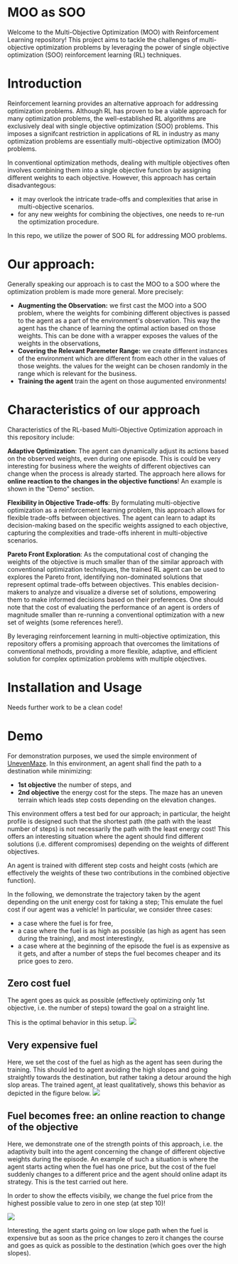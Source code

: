 # MOO as SOO
Welcome to the Multi-Objective Optimization (MOO) with Reinforcement Learning repository! This project aims to tackle the challenges of multi-objective optimization problems by leveraging the power of single objective optimization (SOO) reinforcement learning (RL) techniques.

# Introduction
Reinforcement learning provides an alternative approach for addressing optimization problems. 
Although RL has proven to be a viable approach for many optimization problems, the well-established RL algorithms are 
exclusively deal with single objective optimization (SOO) problems. This imposes a signifcant restriction in 
applications of RL in industry as many optimization problems are essentially multi-objective optimization (MOO)
problems.

In conventional optimization methods, dealing with multiple objectives often involves combining 
them into a single objective function by assigning different weights to each objective. However,
this approach has certain disadvantegous:
- it may overlook the intricate trade-offs and complexities that arise in multi-objective 
scenarios.
- for any new weights for combining the objectives, one needs to re-run the optimization procedure.

In this repo, we utilize the power of SOO RL for addressing MOO problems. 

# Our approach:
Generally speaking our approach is to cast the MOO to a SOO where the optimization problem is made more general. 
More precisely:
- **Augmenting the Observation:** we first cast the MOO into a SOO problem, where the weights for combining different objectives is passed to the agent 
as a part of the environment's observation. This way the agent has the chance of learning the optimal action based on those weights. This can be done with a wrapper
exposes the values of the weights in the observations,
- **Covering the Relevant Paremeter Range:** we create different instances of the environment which are different from each other in the values of those weights.
the values for the weight can be chosen randomly in the range which is relevant for the business.
- **Training the agent** train the agent on those augumented environments! 

# Characteristics of our approach
Characteristics of the RL-based Multi-Objective Optimization approach in this repository include:

**Adaptive Optimization**: The agent can dynamically
adjust its actions based on the observed weights, even during one episode. This is could be very interesting 
for business where the weights of different objectives can change when the process is already started. The approach here allows for
**online reaction to the changes in the objective functions**! An example is shown in the "Demo" section.

**Flexibility in Objective Trade-offs**: By formulating multi-objective optimization as a reinforcement learning 
problem, this approach allows for flexible trade-offs between objectives. 
The agent can learn to adapt its decision-making based on the specific weights assigned to each objective, capturing the
complexities and trade-offs inherent in multi-objective scenarios.

**Pareto Front Exploration**: As the computational cost of changing the weights of the objective is much smaller than of 
the similar approach with conventional
optimization techniques, the trained RL agent can be used to explores the Pareto front, 
identifying non-dominated solutions that represent optimal trade-offs between objectives. This enables decision-makers to analyze and visualize a diverse set of solutions,
empowering them to make informed decisions based on their preferences. One should note that the cost of evaluating the performance of an agent is orders of magnitude smaller 
than re-running a conventional optimization with a new set of weights (some references here!).

By leveraging reinforcement learning in multi-objective optimization, this repository offers a promising approach that overcomes the limitations of conventional methods, providing a more flexible, adaptive, and efficient solution for complex optimization problems with multiple objectives.

# Installation and Usage
Needs further work to be a clean code!

# Demo
For demonstration purposes, we used the simple environment of [UnevenMaze](https://github.com/nima-siboni/uneven_maze). 
In this environment, an agent shall find the path to a destination while minimizing:
- **1st objective** the number of steps, and
- **2nd objective** the energy cost for the steps. The maze has an uneven terrain which leads step costs depending on the elevation changes.

This environment offers a test bed for our approach; in particular, the height profile is designed such that
the shortest path (the path with the least number of steps) is not necessarily the path with the least energy cost! This 
offers an interesting situation where the agent should find different solutions (i.e. different compromises) depending on
the weights of different objectives. 

An agent is trained with different step costs and height costs (which are effectively the weights of these two contributions in the combined objective function).

In the following, we demonstrate the trajectory taken by the agent depending on the unit energy cost for taking a step; This 
emulate the fuel cost if our agent was a vehicle! In particular, we consider three cases:

- a case where the fuel is for free,
- a case where the fuel is as high as possible (as high as agent has seen during the training), and most interestingly,
- a case where at the beginning of the episode the fuel is as expensive as it gets, and after a number of steps
the fuel becomes cheaper and its price goes to zero.

## Zero cost fuel
The agent goes as quick as possible (effectively optimizing only 1st objective, i.e. the number of steps) toward the goal on a straight line.

This is the optimal behavior in this setup.
![](images/step_10.png)

## Very expensive fuel
Here, we set the cost of the fuel as high as the agent has seen during the training. This should led to agent avoiding the high slopes and going straightly towards
the destination, but rather taking a detour around the high slop areas. The trained agent, at least qualitatively, shows this behavior as depicted in the figure below.
![](images/step_40.png)

## Fuel becomes free: an online reaction to change of the objective
Here, we demonstrate one of the strength points of this approach, i.e. the adaptivity built into the agent concerning the change of different 
objective weights during the episode. An example of such a situation is where the agent starts acting when the fuel has one price, but the 
cost of the fuel suddenly changes to a different price and the agent should online adapt its strategy. This is the test carried out here.

In order to show the effects visibily, we change the fuel price from the highest possible value to zero in one step (at step 10)!


![](images/step_21.png)

Interesting, the agent starts going on low slope path when the fuel is expensive but as soon as the price
changes to zero it changes the course and goes as quick as possible to the destination (which goes over the high slopes).
